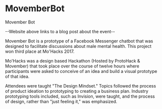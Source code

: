 # MovemberBot
Movember Bot

--Website above links to a blog post about the event--

Movember Bot is a prototype of a Facebook Messenger chatbot that was designed to facilitate discussions about male mental health. This project won third place at Mo'Hacks 2017.

Mo'Hacks was a design based Hackathon (Hosted by ProtoHack & Movember) that took place over the course of twelve hours where participants were asked to conceive of an idea and build a visual prototype of that idea.

Attendees were taught "The Design Mindset." Topics followed the process of product ideation to prototyping to creating a business plan. Industry prototyping tools included, such as Invision, were taught, and the process of design, rather than "just feeling it," was emphasized.
